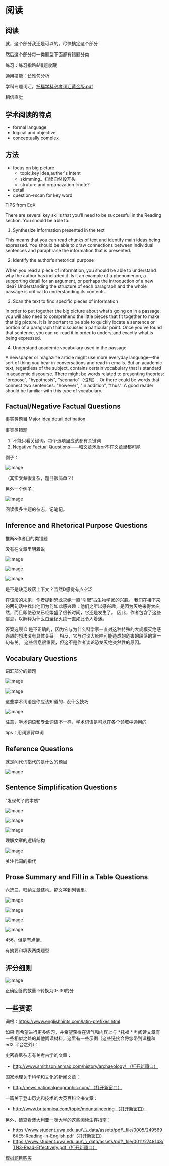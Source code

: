 # 阅读

## 阅读

就，这个部分我还是可以的。尽快搞定这个部分

然后这个部分每一类题型下面都有错题分类

练习：练习指路&错题收藏

通用技能：长难句分析

学科专题词汇。[托福学科必考词汇黄金版.pdf](<.gitbook/assets/托福学科必考词汇黄金版 20230210225009 nifyg83.pdf>)

相信直觉

## 学术阅读的特点

* formal language
* logical and objective
* conceptually complex

## 方法

* focus on big picture
  * topic,key idea,auther's intent
  * skimming。扫读自然段开头
  * struture and organazation->note?
* detail
* question->scan for key word

TIPS from EdX

There are several key skills that you’ll need to be successful in the Reading section. You should be able to:

1. Synthesize information presented in the text

This means that you can read chunks of text and identify main ideas being expressed. You should be able to draw connections between individual sentences and paraphrase the information that is presented.

2. Identify the author’s rhetorical purpose

When you read a piece of information, you should be able to understand why the author has included it. Is it an example of a phenomenon, a supporting detail for an argument, or perhaps the introduction of a new idea? Understanding the structure of each paragraph and the whole passage is critical to understanding its contents.

3. Scan the text to find specific pieces of information

In order to put together the big picture about what’s going on in a passage, you will also need to comprehend the little pieces that fit together to make that big picture. It is important to be able to quickly locate a sentence or portion of a paragraph that discusses a particular point. Once you’ve found that sentence, you can re-read it in order to understand exactly what is being expressed.

4. Understand academic vocabulary used in the passage

A newspaper or magazine article might use more everyday language—the sort of thing you hear in conversations and read in emails. But an academic text, regardless of the subject, contains certain vocabulary that is standard in academic discourse. There might be words related to presenting theories: "propose", "hypothesis", "scenario"（设想）. Or there could be words that connect two sentences: "however", "in addition", "thus". A good reader should be familiar with this type of vocabulary.

## Factual/Negative Factual Questions

事实类题目:Major idea,detail,defination

事实类错题

1. 不能只看关键词。每个选项里应该都有关键词
2. Negative Factual Questions——和文章矛盾or不在文章里都可能

例子：

​![image](<.gitbook/assets/image 20230124204203 y3onr7h.png>)​

（其实文章很复杂，题目很简单？）

另外一个例子：

​![image](<.gitbook/assets/image 20230124204433 j66winb.png>)​

阅读很多主题的杂志，记笔记。

## Inference and Rhetorical Purpose Questions

推断&作者目的类错题

没有在文章里明着说

​![image](<.gitbook/assets/image 20230124210125 8n29wxd.png>)​

​![image](<.gitbook/assets/image 20230124210202 j2wd339.png>)​

​![image](<.gitbook/assets/image 20230124210418 nfm75dt.png>)​

是不是缺乏段落上下文？当然D感觉有点空泛

在该段的末尾，作者提到恐龙灭绝一直“引起”古生物学家的兴趣。 我们在接下来的两句话中找出他们为何如此感兴趣：他们之所以感兴趣，是因为灭绝来得太突然，而且即使恐龙已经繁盛了很长时间，它还是发生了。 因此，作者包含了这些信息，以解释为什么白垩纪灭绝一直如此令人着迷。

答案选项 D 是不正确的，因为它与为什么科学家一直对这种特殊的大规模灭绝感兴趣的想法没有具体关系。 相反，它与讨论大影响可能造成的危害的段落的第一句有关。 这些信息很重要，但这不是作者谈论恐龙灭绝突然性的原因。

## Vocabulary Questions

词汇部分的错题

​![image](<.gitbook/assets/image 20230124211204 nlu2vt9.png>)​

​![image](<.gitbook/assets/image 20230124211243 5f7heak.png>)​

这些学术词语是你应该知道的...没什么技巧

​![image](<.gitbook/assets/image 20230124211410 co43oyj.png>)​

注意，学术词语和专业词语不一样，学术词语是可以在各个领域中通用的

tips：用词源背单词

## Reference Questions

就是问代词指代的是什么的题目

​![image](<.gitbook/assets/image 20230124212503 xqusl60.png>)​

## Sentence Simplification Questions

“发现句子的本质”

​![image](<.gitbook/assets/image 20230124212942 v3bvbuo.png>)​

​![image](<.gitbook/assets/image 20230124213023 z6he8ct.png>)​

​![image](<.gitbook/assets/image 20230124213324 tiubc5g.png>)​

理解文章的逻辑结构

​![image](<.gitbook/assets/image 20230125125608 bo7lued.png>)​

关注代词的指代

## Prose Summary and Fill in a Table Questions

六选三，归纳文章结构。拖文字到列表里。

​![image](<.gitbook/assets/image 20230125130007 nzl9whg.png>)​

​![image](<.gitbook/assets/image 20230125130132 i5qxcgr.png>)​

​![image](<.gitbook/assets/image 20230125130151 bxbcej4.png>)​

​![image](<.gitbook/assets/image 20230125130207 65im94y.png>)​

456，但是有点懵...

有摘要和填表两类题型

## 评分细则

​![image](<.gitbook/assets/image 20230125130955 2f8v839.png>)​

正确回答的数量->转换为0\~30的分

## 一些资源

词根：https://www.englishhints.com/latin-prefixes.html

如果 您希望进行更多练习，并希望获得在语气和内容上与 \*托福 \* ® 阅读文章有一些相似之处的其他阅读材料，这里有一些示例（这些链接会将您带到课程和 edX 平台之外）：

史密森尼杂志有关考古学的文章：

* [http://www.smithsonianmag.com/history/archaeology/ （打开新窗口）](http://www.smithsonianmag.com/history/archaeology/)

国家地理关于科学和文化的新闻文章：

* [http://news.nationalgeographic.com/ （打开新窗口）](http://news.nationalgeographic.com/)

一篇关于登山历史和技术的大英百科全书文章：

* [http://www.britannica.com/topic/mountaineering （打开新窗口）](http://www.britannica.com/topic/mountaineering)

另外，请查看澳大利亚一所大学的这些阅读生存指南：

* [https://www.student.uwa.edu.au/\_\_data/assets/pdf\_file/0005/2495696/IE5-Reading-in-English.pdf ](https://www.student.uwa.edu.au/\_\_data/assets/pdf\_file/0005/2495696/IE5-Reading-in-English.pdf)​[（打开新窗口）](http://www.student.uwa.edu.au/\_\_data/assets/pdf\_file/0009/2748132/IE5-Reading-in-English.pdf)
* [https://www.student.uwa.edu.au/\_\_data/assets/pdf\_file/0011/2748143/TN3-Read-Effectively.pdf ](https://www.student.uwa.edu.au/\_\_data/assets/pdf\_file/0011/2748143/TN3-Read-Effectively.pdf)​[（打开新窗口）](http://www.student.uwa.edu.au/\_\_data/assets/pdf\_file/0011/2748143/TN3-Read-effectively.pdf)

[模拟题目购买](https://v2.ereg.ets.org/ereg/public/testPrep/viewtestPreparation?\_p=TEL)

‍
